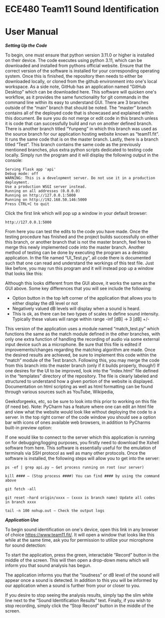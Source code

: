 # ECE480 Team11 Sound Identification 
# User Manual

**_Setting Up the Code_**

To begin, one must ensure that python version 3.11.0 or higher is installed on their
device. The code executes using python 3.11, which can be downloaded and installed from
pythons official website. Ensure that the correct version of the software is installed for your
corresponding operating system. Once this is finished, the repository then needs to either be
downloaded locally, or cloned from the github environment into one's local workspace. As a
side note, GitHub has an application named “GitHub Desktop” which can be downloaded
here. This software will quicken one's workflow, as it provides the same functionality for git
commands in the command line within its easy to understand GUI.
There are 3 branches outside of the “main” branch that should be noted. The “master”
branch contains all of the deployed code that is showcased and explained within this
document. Be sure you do not merge or edit code in this branch unless it is code that can
successfully build and run on another defined branch. There is another branch titled
“Yunpeng” in which this branch was used as the source branch for our application hosting
website known as “team11.fit”. It runs the same code that is on the master branch. Lastly,
there is a branch titled “Test”. This branch contains the same code as the previously
mentioned branches, plus extra python scripts dedicated to testing code locally. Simply run
the program and it will display the following output in the console:

    Serving Flask app 'api'
    Debug mode: off
    WARNING: This is a development server. Do not use it in a production deployment.
    Use a production WSGI server instead.
    Running on all addresses (0.0.0.0)
    Running on http://127.0.0.1:5000
    Running on http://192.168.50.146:5000
    Press CTRL+C to quit

Click the first link which will pop up a window in your default browser:

    http://127.0.0.1:5000

From here you can test the edits to the code you have made. Once the testing procedure has
finished and the project builds successfully on either this branch, or another branch that is not
the master branch, feel free to merge this newly implemented code into the master branch.
Another method of testing can be done by executing the program as a desktop
application. In the file named “UI_Test.py”, all code there is documented such that one can
read and understand the workings of this test file. Just like before, you may run this program
and it will instead pop up a window that looks like this:

Although this looks different from the GUI above, it works the same as the GUI above. Some
key differences that you will see include the following:
- Option button in the top left corner of the application that allows you to either display
the dB level or not
- Negatively valued dB levels will display when a sound is heard.
- This is ok, as there can be two types of scales to define sound intensity.
Typically these values will range within range -inf [dB] → 3 [dB] +/-

This version of the application uses a module named “match_test.py” which functions the
same as the match module defined in the other branches, with only one extra function of
handling the recording of audio via some external input device such as a microphone. Be sure
that this file is edited if improvements/changes regarding the matching algorithm are made.
Once the desired results are achieved, be sure to implement this code within the “match”
module of the Test branch. Following this, you may merge the code from this branch into the
master branch (only if it builds properly, though!)
If one desires for the UI to be improved, look into the “index.html” file defined in the
“templates” directory of the repository. The file is clearly labeled and structured to
understand how a given portion of the website is displayed. Documentation on html scripting
as well as html formatting can be found through various sources such as YouTube, Wikipedia,

Geeksforgeeks, etc, so be sure to look into this prior to working on this file (if need be).
Note: PyCharm has a feature where one can edit an html file and view what the website
would look like without deploying the code to a server. In the top right corner of the code
window you should see a option bar with icons of ones available web browsers, in addition
to PyCharms built-in preview option:

If one would like to connect to the server which this application is running on for
debugging/logging purposes, you firstly need to download the Xshell software from here.
This software is essentially useful for the emulation of terminals via SSH protocol as well as
many other protocols. Once the software is installed, the following steps will allow you to get
into the server:

    ps -ef | grep api.py – Get process running on root (our server)
    
    kill #### – (Stop process ####) You can find #### by using the command above
    
    git fetch -all
    
    git reset –hard origin/xxxx – (xxxx is branch name) Update all codes in branch xxxx
    
    tail -n 100 nohup.out – Check the output logs

**_Application Use_**

To begin sound identification on one's device, open this link in any browser of choice
https://www.team11.fit/. It will open a window that looks like this while at the same time, ask
you for permission to utilize your microphone for sound detection:

To start the application, press the green, interactable ”Record” button in the middle of the
screen. This will then open a drop-down menu which will inform you that sound analysis has
begun.

The application informs you that the “loudness” or dB level of the sound will
appear once a sound is detected. In addition to this you will be informed by our application
when a sound is further from your or closer to you.

If you desire to stop seeing the analysis results, simply tap the slim white line next to
the “Sound Identification Results” text. Finally, if you wish to stop recording, simply click
the “Stop Record” button in the middle of the screen.